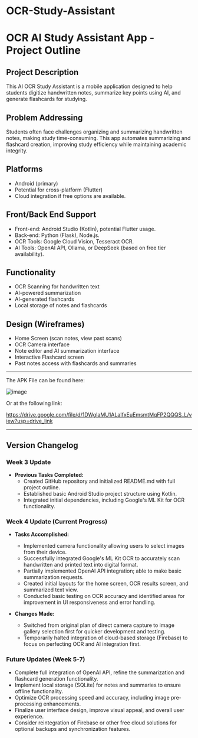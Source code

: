 # OCR-Study-Assistant

# OCR AI Study Assistant App - Project Outline

## Project Description
This AI OCR Study Assistant is a mobile application designed to help students digitize handwritten notes, summarize key points using AI, and generate flashcards for studying.

## Problem Addressing
Students often face challenges organizing and summarizing handwritten notes, making study time-consuming. This app automates summarizing and flashcard creation, improving study efficiency while maintaining academic integrity.

## Platforms
- Android (primary)
- Potential for cross-platform (Flutter)
- Cloud integration if free options are available.

## Front/Back End Support
- Front-end: Android Studio (Kotlin), potential Flutter usage.
- Back-end: Python (Flask), Node.js.
- OCR Tools: Google Cloud Vision, Tesseract OCR.
- AI Tools: OpenAI API, Ollama, or DeepSeek (based on free tier availability).

## Functionality
- OCR Scanning for handwritten text
- AI-powered summarization
- AI-generated flashcards
- Local storage of notes and flashcards

## Design (Wireframes)
- Home Screen (scan notes, view past scans)
- OCR Camera interface
- Note editor and AI summarization interface
- Interactive Flashcard screen
- Past notes access with flashcards and summaries

---------------------

The APK File can be found here:

![image](https://github.com/user-attachments/assets/e5000317-2bc1-47c4-a27b-b3f493f9163a)

Or at the following link: 

https://drive.google.com/file/d/1DWgIaMU1ALaIfxEuEmsmtMqFP2QQQS_L/view?usp=drive_link

---------------------

## Version Changelog

### Week 3 Update
- **Previous Tasks Completed:**
  - Created GitHub repository and initialized README.md with full project outline.
  - Established basic Android Studio project structure using Kotlin.
  - Integrated initial dependencies, including Google's ML Kit for OCR functionality.

### Week 4 Update (Current Progress)
- **Tasks Accomplished:**
  - Implemented camera functionality allowing users to select images from their device.
  - Successfully integrated Google's ML Kit OCR to accurately scan handwritten and printed text into digital format.
  - Partially implemented OpenAI API integration; able to make basic summarization requests.
  - Created initial layouts for the home screen, OCR results screen, and summarized text view.
  - Conducted basic testing on OCR accuracy and identified areas for improvement in UI responsiveness and error handling.

- **Changes Made:**
  - Switched from original plan of direct camera capture to image gallery selection first for quicker development and testing.
  - Temporarily halted integration of cloud-based storage (Firebase) to focus on perfecting OCR and AI integration first.

### Future Updates (Week 5-7)
- Complete full integration of OpenAI API, refine the summarization and flashcard generation functionality.
- Implement local storage (SQLite) for notes and summaries to ensure offline functionality.
- Optimize OCR processing speed and accuracy, including image pre-processing enhancements.
- Finalize user interface design, improve visual appeal, and overall user experience.
- Consider reintegration of Firebase or other free cloud solutions for optional backups and synchronization features.
